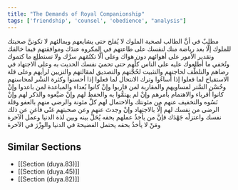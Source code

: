 ```yaml
---
title: "The Demands of Royal Companionship"
tags: ['friendship', 'counsel', 'obedience', "analysis"]
---
```


 مطلبٌ في أنَّ الطالب لصحبة الملوك لا يُفلح حتى يشايعهم ويمالئهم لا تكوننَّ صحبتك للملوك إلَّا بعد رياضة منك لنفسك على طاعتهم في المكروه عندَك وموافقتهم فيما خالفك وتقدير الأمور على أهوائهم دون هواك وعلى ألَّا تكتُمَهم سرَّك ولا تستطلِع ما كتموك وتُخفي ما أطلعوك عليه على الناس كلِّهم حتى تحميَ نفسك الحديث به وعلى الاجتهاد في رضاهم والتلطُّف لحاجتهم والتثبيت لحُجَّتهم والتصديق لمقالتهم والتزيين لرأيهم وعلى قلة الاستقباح لما فعلوا إذا أساءُوا وترك الانتحال لما فعلوا إذا أحسنوا وكثرة النشْر لمحاسنهم وحُسْن السَّتر لمساويهم والمقاربة لمن قاربوا وإنْ كانوا بُعداء والمباعدة لمن باعدوا وإنْ كانوا أَقرباء والاهتمام بأمرهم وإنْ لم يهتمُّوا به والحفظ لهم وإنْ ضيَّعوه والذكر لهم وإنْ نَسُوه والتخفيف عنهم من مئونتك والاحتمال لهم كلَّ مئونة والرضى منهم بالعفو وقلة الرضى من نفسك لهم إلَّا بالاجتهاد  وإنْ وجدتَ عنهم وعن صحبتهم غنًى فأغنِ عن ذلك نفسك واعتزلْه جَهْدَك  فإنَّ من يأخذُ عملهم بحقه يُحَلْ بينه وبين لذة الدنيا وعمل الآخرة ومَنْ لا يأخذُ بحقه يحتمل الفضيحةَ في الدنيا والوِزْرَ في الآخرة

## Similar Sections
- [[Section (duya.83)]]
 - [[Section (duya.45)]]
 - [[Section (duya.82)]]
